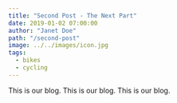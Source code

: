 ```yaml
---
title: "Second Post - The Next Part"
date: 2019-01-02 07:00:00
author: "Janet Doe"
path: "/second-post"
image: ../../images/icon.jpg
tags:
  - bikes
  - cycling
---
```


This is our blog.
This is our blog.
This is our blog.
